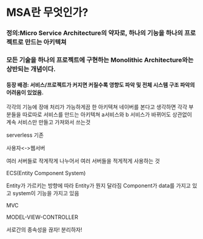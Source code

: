 # MSA란 무엇인가?
### 정의:Micro Service Architecture의 약자로, 하나의 기능을 하나의 프로젝트로 만드는 아키텍쳐
### 모든 기술을 하나의 프로젝트에 구현하는 Monolithic Architecture와는 상반되는 개념이다.

#### 등장 배경: 서비스/프로젝트가 커지면 커질수록 영향도 파악 및 전체 시스템 구조 파악의 어려움이 있었음.

각각의 기능에 장애 처리가 가능하게끔 한 아키텍쳐
네이버를 본다고 생각하면
각각 부분들을 따로따로 서비스를 만드는 아키텍쳐
a서비스와 b 서비스가 바뀌어도 상관없이 계속 서비스만 만들고 가져와서 쓰는것

serverless
기존

사용자<->웹서버

여러 서버들로 작게작게 나누어서 여러 서버들을 적게적게 사용하는 것

ECS(Entity Component System)

Entity가 가르키는 방향에 따라 Entity가 뭔지 달라짐
Component가 data를 가지고 있고
system이 기능을 가지고 있음

MVC

MODEL-VIEW-CONTROLLER

서로간의 종속성을 끊자! 분리하자!